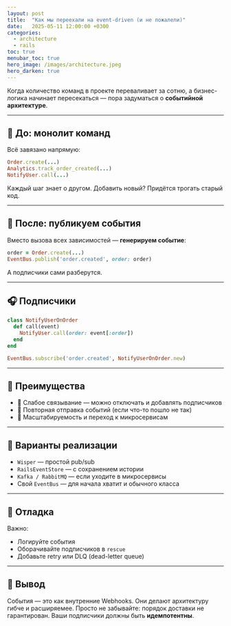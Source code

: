 ```yaml
---
layout: post
title:  "Как мы переехали на event-driven (и не пожалели)"
date:   2025-05-11 12:00:00 +0300
categories:
  - architecture
  - rails
toc: true
menubar_toc: true
hero_image: /images/architecture.jpeg
hero_darken: true
---
```


Когда количество команд в проекте переваливает за сотню, а бизнес-логика начинает пересекаться — пора задуматься о **событийной архитектуре**.

---

## 🧱 До: монолит команд

Всё завязано напрямую:

```ruby
Order.create(...)
Analytics.track_order_created(...)
NotifyUser.call(...)
````

Каждый шаг знает о другом. Добавить новый? Придётся трогать старый код.

---

## 📣 После: публикуем события

Вместо вызова всех зависимостей — **генерируем событие**:

```ruby
order = Order.create(...)
EventBus.publish('order.created', order: order)
```

А подписчики сами разберутся.

---

## 🎧 Подписчики

```ruby
class NotifyUserOnOrder
  def call(event)
    NotifyUser.call(order: event[:order])
  end
end

EventBus.subscribe('order.created', NotifyUserOnOrder.new)
```

---

## 🎯 Преимущества

* 🔌 Слабое связывание — можно отключать и добавлять подписчиков
* 🔄 Повторная отправка событий (если что-то пошло не так)
* 🚀 Масштабируемость и переход к микросервисам

---

## 🧩 Варианты реализации

* `Wisper` — простой pub/sub
* `RailsEventStore` — с сохранением истории
* `Kafka / RabbitMQ` — если уходите в микросервисы
* Свой `EventBus` — для начала хватит и обычного класса

---

## 🧪 Отладка

Важно:

* Логируйте события
* Оборачивайте подписчиков в `rescue`
* Добавьте retry или DLQ (dead-letter queue)

---

## 📌 Вывод

События — это как внутренние Webhooks. Они делают архитектуру гибче и расширяемее.
Просто не забывайте: порядок доставки не гарантирован. Ваши подписчики должны быть **идемпотентны**.
